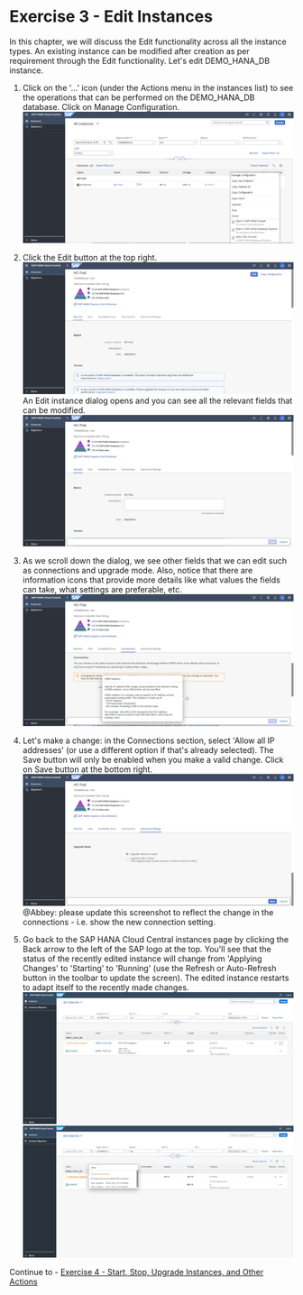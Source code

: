 # Exercise 3 - Edit Instances

In this chapter, we will discuss the Edit functionality across all the instance types. An existing instance can be modified after creation as per requirement through the Edit functionality. Let's edit DEMO_HANA_DB instance.

1. Click on the '...' icon (under the Actions menu in the instances list) to see the operations that can be performed on the DEMO_HANA_DB database. Click on Manage Configuration.
    <kbd>
    ![](./images_new/1.png)
    </kbd>
    
2. Click the Edit button at the top right.
    <kbd>
    ![](./images_new/new.png)
    </kbd>
An Edit instance dialog opens and you can see all the relevant fields that can be modified.
    <kbd>
    ![](./images_new/2.png)
    </kbd>
    
3. As we scroll down the dialog, we see other fields that we can edit such as connections and upgrade mode. Also, notice that there are information icons that provide more details like what values the fields can take, what settings are preferable, etc.
    <kbd>
    ![](./images_new/3.png)
    </kbd>
    
4. Let's make a change: in the Connections section, select 'Allow all IP addresses' (or use a different option if that's already selected). The Save button will only be enabled when you make a valid change. Click on Save button at the bottom right.
    <kbd>
    ![](./images_new/4.png)
    </kbd>
    @Abbey: please update this screenshot to reflect the change in the connections - i.e. show the new connection setting.

5. Go back to the SAP HANA Cloud Central instances page by clicking the Back arrow to the left of the SAP logo at the top. You'll see that the status of the recently edited instance will change from 'Applying Changes' to 'Starting' to 'Running' (use the Refresh or Auto-Refresh button in the toolbar to update the screen). The edited instance restarts to adapt itself to the recently made changes.
    <kbd>
    ![](./images_new/5.png)
    </kbd>
    <kbd>
    ![](./images_new/6.png)
    </kbd>

Continue to - [Exercise 4 - Start, Stop, Upgrade Instances, and Other Actions](../ex4/README.md)
